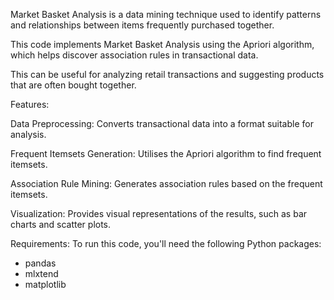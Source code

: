 Market Basket Analysis is a data mining technique used to identify patterns and relationships between items frequently purchased together.

This code implements Market Basket Analysis using the Apriori algorithm, which helps discover association rules in transactional data.

This can be useful for analyzing retail transactions and suggesting products that are often bought together.

Features:

Data Preprocessing: Converts transactional data into a format suitable for analysis.

Frequent Itemsets Generation: Utilises the Apriori algorithm to find frequent itemsets.

Association Rule Mining: Generates association rules based on the frequent itemsets.

Visualization: Provides visual representations of the results, such as bar charts and scatter plots.

Requirements:
To run this code, you'll need the following Python packages:

- pandas
- mlxtend
- matplotlib
